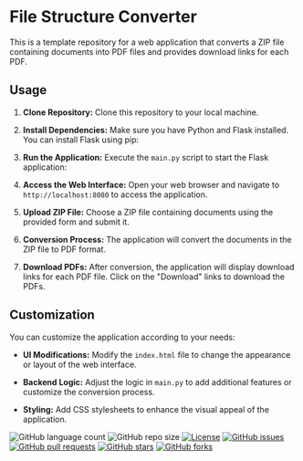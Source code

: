 # File Structure Converter

This is a template repository for a web application that converts a ZIP file containing documents into PDF files and provides download links for each PDF.

## Usage

1. **Clone Repository:** Clone this repository to your local machine.

2. **Install Dependencies:** Make sure you have Python and Flask installed. You can install Flask using pip:

3. **Run the Application:** Execute the `main.py` script to start the Flask application:

4. **Access the Web Interface:** Open your web browser and navigate to `http://localhost:8080` to access the application.

5. **Upload ZIP File:** Choose a ZIP file containing documents using the provided form and submit it.

6. **Conversion Process:** The application will convert the documents in the ZIP file to PDF format.

7. **Download PDFs:** After conversion, the application will display download links for each PDF file. Click on the "Download" links to download the PDFs.

## Customization

You can customize the application according to your needs:

- **UI Modifications:** Modify the `index.html` file to change the appearance or layout of the web interface.

- **Backend Logic:** Adjust the logic in `main.py` to add additional features or customize the conversion process.

- **Styling:** Add CSS stylesheets to enhance the visual appeal of the application.

![GitHub language count](https://img.shields.io/github/languages/count/barandev/ZIP-to-PDF-Converter)
![GitHub repo size](https://img.shields.io/github/repo-size/barandev/ZIP-to-PDF-Converter)
[![License](https://img.shields.io/github/license/barandev/Tetris-Game-Template)](https://github.com/barandev/Tetris-Game-Template/blob/main/LICENSE)
[![GitHub issues](https://img.shields.io/github/issues/barandev/ZIP-to-PDF-Converter)](https://github.com/barandev/ZIP-to-PDF-Converter/issues)
[![GitHub pull requests](https://img.shields.io/github/issues-pr/barandev/ZIP-to-PDF-Converter)](https://github.com/barandev/ZIP-to-PDF-Converter/pulls)
[![GitHub stars](https://img.shields.io/github/stars/barandev/ZIP-to-PDF-Converter)](https://github.com/barandev/ZIP-to-PDF-Converter/stargazers)
[![GitHub forks](https://img.shields.io/github/forks/barandev/ZIP-to-PDF-Converter)](https://github.com/barandev/ZIP-to-PDF-Converter/network)

